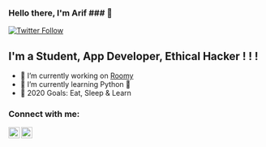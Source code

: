 ### Hello there, I'm Arif ### 👋


[![Twitter Follow](https://img.shields.io/twitter/follow/arifuzzaman_bm?color=1DA1F2&logo=twitter&style=for-the-badge)](https://twitter.com/intent/follow?original_referer=https%3A%2F%2Fgithub.com%2Farifuzzaman_bm&screen_name=arifuzzaman_bm)

## I'm a Student, App Developer, Ethical Hacker ! ! !

- 🔭 I’m currently working on [Roomy](http://roomatebd.com/)
- 🌱 I’m currently learning Python :snake:
- 🥅 2020 Goals: Eat, Sleep & Learn 


### Connect with me:

[<img align="left" alt="arifuzzaman_bm " width="22px" src="https://cdn.jsdelivr.net/npm/simple-icons@v3/icons/twitter.svg" />][twitter]
[<img align="left" alt="b-m-arifuzzaman" width="22px" src="https://cdn.jsdelivr.net/npm/simple-icons@v3/icons/linkedin.svg" />][linkedin]


<br />

</details>


[twitter]: https://twitter.com/arifuzzaman_bm
[linkedin]: https://linkedin.com/in/b-m-arifuzzaman

